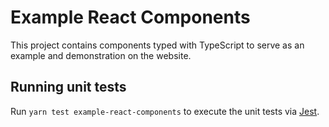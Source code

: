 # Example React Components

This project contains components typed with TypeScript to serve as an example and demonstration on the website.

## Running unit tests

Run `yarn test example-react-components` to execute the unit tests via [Jest](https://jestjs.io).
